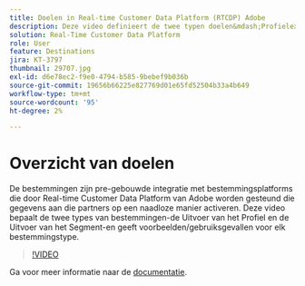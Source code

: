 ```yaml
---
title: Doelen in Real-time Customer Data Platform (RTCDP) Adobe
description: Deze video definieert de twee typen doelen&mdash;Profielexport en Segment-export&mdash en geeft voorbeelden/gebruiksgevallen voor elk doeltype.
solution: Real-Time Customer Data Platform
role: User
feature: Destinations
jira: KT-3797
thumbnail: 29707.jpg
exl-id: d6e78ec2-f9e0-4794-b585-9bebef9b036b
source-git-commit: 19656b66225e827769d01e65fd52504b33a4b649
workflow-type: tm+mt
source-wordcount: '95'
ht-degree: 2%

---
```


# Overzicht van doelen

De bestemmingen zijn pre-gebouwde integratie met bestemmingsplatforms die door Real-time Customer Data Platform van Adobe worden gesteund die gegevens aan die partners op een naadloze manier activeren. Deze video bepaalt de twee types van bestemmingen-de Uitvoer van het Profiel en de Uitvoer van het Segment-en geeft voorbeelden/gebruiksgevallen voor elk bestemmingstype.

>[!VIDEO](https://video.tv.adobe.com/v/29707?quality=12&learn=on)

Ga voor meer informatie naar de [documentatie](https://experienceleague.adobe.com/docs/experience-platform/rtcdp/destinations/destinations-overview.html).

